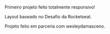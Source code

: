 Primeiro projeto feito totalmente responsivo!

Layout baseado no Desafio da Rocketseat.

Projeto feito em parceria com wesleydamasceno.

